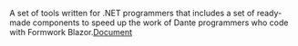 A set of tools written for .NET programmers that includes a set of ready-made components to speed up the work of Dante programmers who code with Formwork Blazor.[Document](https://github.com/mhazamidev/Mhazami.BlazorComponents/wiki/Checkbox)
